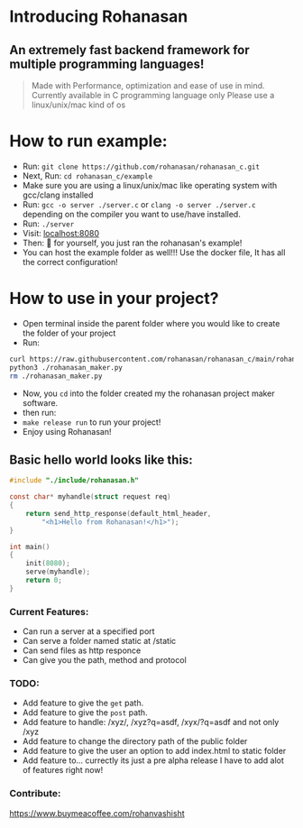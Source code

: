 # Introducing Rohanasan
## An extremely fast backend framework for multiple programming languages!

> Made with Performance, optimization and ease of use in mind.
> Currently available in C programming language only
> Please use a linux/unix/mac kind of os

# How to run example:
- Run: `git clone https://github.com/rohanasan/rohanasan_c.git`
- Next, Run: `cd rohanasan_c/example`
- Make sure you are using a linux/unix/mac like operating system with gcc/clang installed
- Run: `gcc -o server ./server.c`
  or `clang -o server ./server.c` depending on the compiler you want to use/have installed.
- Run: `./server`
- Visit: [localhost:8080](http://localhost:8080)
- Then: 👏 for yourself, you just ran the rohanasan's example!
- You can host the example folder as well!!! Use the docker file,
  It has all the correct configuration!

# How to use in your project?
- Open terminal inside the parent folder where you would like to create the folder of your project
- Run:
```sh
curl https://raw.githubusercontent.com/rohanasan/rohanasan_c/main/rohanasan_maker.py -o rohanasan_maker.py
python3 ./rohanasan_maker.py
rm ./rohanasan_maker.py
```
- Now, you `cd` into the folder created my the rohanasan project maker software.
- then run:
- `make release run` to run your project!
- Enjoy using Rohanasan!

## Basic hello world looks like this:
```c
#include "./include/rohanasan.h"

const char* myhandle(struct request req)
{
    return send_http_response(default_html_header,
        "<h1>Hello from Rohanasan!</h1>");
}

int main()
{
    init(8080);
    serve(myhandle);
    return 0;
}
```

### Current Features:
- Can run a server at a specified port
- Can serve a folder named static at /static
- Can send files as http responce
- Can give you the path, method and protocol
### TODO:
- Add feature to give the `get` path.
- Add feature to give the `post` path.
- Add feature to handle: /xyz/, /xyz?q=asdf, /xyx/?q=asdf and not only /xyz
- Add feature to change the directory path of the public folder
- Add feature to give the user an option to add index.html to static folder
- Add feature to... currectly its just a pre alpha release I have to add alot of features right now!

### Contribute:
https://www.buymeacoffee.com/rohanvashisht
